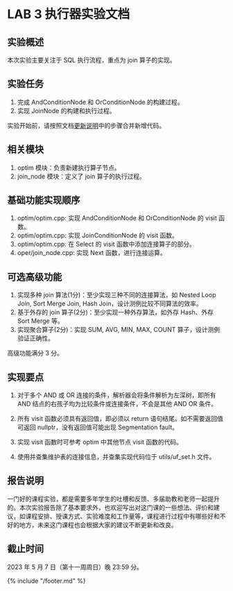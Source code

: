 # LAB 3 执行器实验文档

## 实验概述

本次实验主要关注于 SQL 执行流程，重点为 join 算子的实现。

## 实验任务

1. 完成 AndConditionNode 和 OrConditionNode 的构建过程。
2. 实现 JoinNode 的构建和执行过程。

实验开始前，请按照文档[更新说明](https://thu-db.github.io/dbtrain-tutorial/intro.html#%E6%9B%B4%E6%96%B0%E8%AF%B4%E6%98%8E)中的步骤合并新增代码。

## 相关模块

1. optim 模块：负责新建执行算子节点。
2. join_node 模块：定义了 join 算子的执行过程。

## 基础功能实现顺序

1. optim/optim.cpp: 实现 AndConditionNode 和 OrConditionNode 的 visit 函数。
2. optim/optim.cpp: 实现 JoinConditionNode 的 visit 函数。
3. optim/optim.cpp: 在 Select 的 visit 函数中添加连接算子的部分。
4. oper/join_node.cpp: 实现 Next 函数，进行连接运算。

## 可选高级功能

1. 实现多种 join 算法(1分)：至少实现三种不同的连接算法，如 Nested Loop Join, Sort Merge Join, Hash Join，设计测例比较不同算法的效率。
2. 基于外存的 join 算子(2分)：至少实现一种外存算法，如外存 Hash、外存 Sort Merge 等。
3. 实现聚合算子(2分)：实现 SUM, AVG, MIN, MAX, COUNT 算子，设计测例验证正确性。

高级功能满分 3 分。

## 实现要点

1. 对于多个 AND 或 OR 连接的条件，解析器会将条件解析为左深树，即所有 AND 结点的右孩子均为比较条件或连接条件，不会是其他 AND OR 条件。

2. 所有 visit 函数必须具有返回值，即必须以 return 语句结尾。如不需要返回值可返回 nullptr，没有返回值可能出现 Segmentation fault。

3. 实现 visit 函数时可参考 optim 中其他节点 visit 函数的代码。

4. 使用并查集维护表的连接信息，并查集实现代码位于 utils/uf_set.h 文件。

## 报告说明

一门好的课程实验，都是需要多年学生的吐槽和反馈、多届助教和老师一起提升的。本次实验报告除了基本要求外，也欢迎写出对这门课的一些想法、评价和建议，如课程安排、授课方式、实验难度和工作量等，课程进行过程中有哪些好和不好的地方，未来这门课程也会根据大家的建议不断更新和改良。

## 截止时间

2023 年 5 月 7 日（第十一周周日）晚 23:59 分。

{% include "/footer.md" %}
